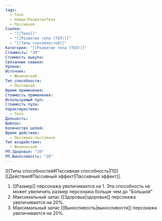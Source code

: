 ```yaml
---
tags:
  - Тело
  - Навык/РазвитиеТела
  - Пассивная
Ссылки:
  - "[[Тело]]"
  - "[[Развитие тела (ТЕЛ)]]"
  - "[[Типы способностей]]"
Категория: "[[Развитие тела (ТЕЛ)]]"
Стоимость: "30"
Стоимость выкупа:
Связанные навыки:
Уровни:
Источник:
  - Физический
Тип способности:
  - Пассивная
Время применения:
Стоимость применения:
Используемый пул:
Стоимость пула:
Характеристики:
  - Тело
Дальность:
Шаблон:
Количество целей:
Время действия:
  - Пассивно-постоянно
Тип воздействия:
  - Физический
РП.Здоровье: "20"
РП.Выносливость: "20"
---
```

([[Типы способностей#Пассивная способность|П]]) [[Действия#Пассивный эффект|Пассивный эффект]].  

1. [[Размер]] персонажа увеличивается на 1. Эта способность не может увеличить размер персонажа больше чем до "Большой"
2. Максимальный запас [[Здоровье|здоровья]] персонажа увеличивается на 20%.
3. Максимальный запас [[Выносливость|выносливости]] персонажа увеличивается на 20%.